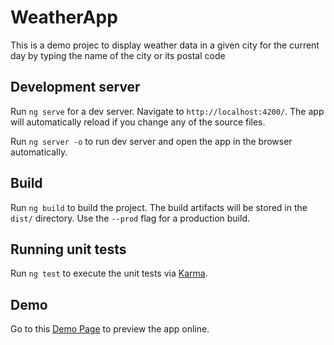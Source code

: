 # WeatherApp

This is a demo projec to display weather data in a given city for the current day by typing the name of the city or its postal code

## Development server

Run `ng serve` for a dev server. Navigate to `http://localhost:4200/`. The app will automatically reload if you change any of the source files.

Run `ng server -o` to run dev server and open the app in the browser automatically.

## Build

Run `ng build` to build the project. The build artifacts will be stored in the `dist/` directory. Use the `--prod` flag for a production build.

## Running unit tests

Run `ng test` to execute the unit tests via [Karma](https://karma-runner.github.io).

## Demo
Go to this [Demo Page](https://trans-weather-app.herokuapp.com/today) to preview the app online.

